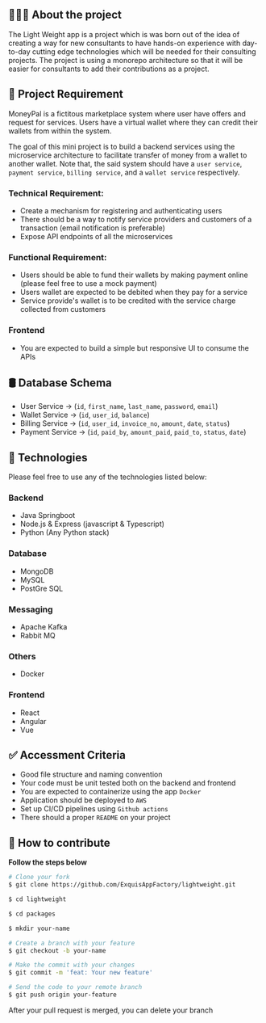
## 👨🏻‍💻 About the project

The Light Weight app is a project which is was born out of 
the idea of creating a way for new consultants to have hands-on experience with day-to-day
cutting edge technologies which will be needed for their consulting projects. The project is using a 
monorepo architecture so that it will be easier for consultants to add their contributions as a project.

## 📝 Project Requirement

MoneyPal is a fictitous marketplace system where user have offers 
and request for services. Users have a virtual wallet where they can credit their wallets from within the system. 

The goal of this mini project is to build a backend 
services using the microservice architecture to facilitate transfer of money 
from a wallet to another wallet. Note that, the said system should have a 
`user service`, `payment service`, `billing service`, and a `wallet service` respectively. 

### Technical Requirement:

- Create a mechanism for registering and authenticating users
- There should be a way to notify service providers and customers of a transaction (email notification is preferable)
- Expose API endpoints of all the microservices

### Functional Requirement:

- Users should be able to fund their wallets by making payment online (please feel free to use a mock payment)
- Users wallet are expected to be debited when they pay for a service
- Service provide's wallet is to be credited with the service charge collected from customers

### Frontend

- You are expected to build a simple but responsive UI to consume the APIs

## 🛢 Database Schema

- User Service -> (`id`, `first_name`, `last_name`, `password`, `email`)
- Wallet Service -> (`id`, `user_id`, `balance`)
- Billing Service -> (`id`, `user_id`, `invoice_no`, `amount`, `date`, `status`)
- Payment Service -> (`id`, `paid_by`, `amount_paid`, `paid_to`, `status`, `date`)

## 🚀 Technologies

Please feel free to use any of the technologies listed below:

### Backend

- Java Springboot
- Node.js & Express (javascript & Typescript)
- Python (Any Python stack)

### Database
- MongoDB 
- MySQL
- PostGre SQL

### Messaging
- Apache Kafka
- Rabbit MQ

### Others
- Docker


### Frontend

- React
- Angular
- Vue

## ✅ Accessment Criteria

- Good file structure and naming convention
- Your code must be unit tested both on the backend and frontend
- You are expected to containerize using the app `Docker`
- Application should be deployed to `AWS`
- Set up CI/CD pipelines using `Github actions`
- There should a proper `README` on your project

## 🤔 How to contribute

**Follow the steps below**

```bash
# Clone your fork
$ git clone https://github.com/ExquisAppFactory/lightweight.git

$ cd lightweight

$ cd packages

$ mkdir your-name

# Create a branch with your feature
$ git checkout -b your-name

# Make the commit with your changes
$ git commit -m 'feat: Your new feature'

# Send the code to your remote branch
$ git push origin your-feature
```

After your pull request is merged, you can delete your branch